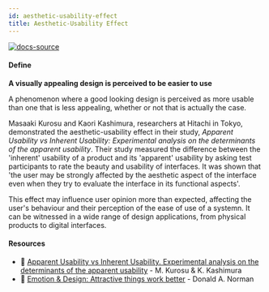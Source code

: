 ```yaml
---
id: aesthetic-usability-effect
title: Aesthetic-Usability Effect
---
```


[![docs-source](https://img.shields.io/badge/SRC-UX%20Companion-blue)](https://play.google.com/store/apps/details?id=com.cyberduck.uxcompanion)

#### Define

**A visually appealing design is perceived to be easier to use**

A phenomenon where a good looking design is perceived as more usable than one that is less appealing, whether or not that is actually the case.

Masaaki Kurosu and Kaori Kashimura, researchers at Hitachi in Tokyo, demonstrated the aesthetic-usability effect in their study, *Apparent Usability vs Inherent Usability: Experimental analysis on the determinants of the apparent usability*. Their study measured the difference between the 'inherent' usability of a product and its 'apparent' usability by asking test participants to rate the beauty and usability of interfaces. It was shown that 'the user may be strongly affected by the aesthetic aspect of the interface even when they try to evaluate the interface in its functional aspects'.

This effect may influence user opinion more than expected, affecting the user's behaviour and their perception of the ease of use of a systemn. It can be witnessed in a wide range of design applications, from physical products to digital interfaces.

#### Resources

* 📃 [Apparent Usability vs Inherent Usability. Experimental analysis on the determinants of the apparent usability](https://www.researchgate.net/publication/290957555_Apparent_usability_vs_inherent_usability_experimental_analysis_on_the_determinants_of_the_apparent_usability) - M. Kurosu & K. Kashimura
* 📃 [Emotion & Design: Attractive things work better](http://www.jnd.org/dn.mss/emotion_design_at.html) - Donald A. Norman